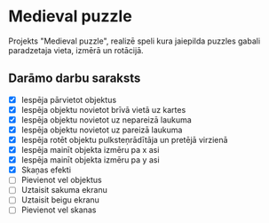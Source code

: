 # Medieval puzzle
Projekts "Medieval puzzle", realizē speli kura jaiepilda puzzles gabali paradzetaja vieta, izmērā un rotācijā.

## Darāmo darbu saraksts
- [x] Iespēja pārvietot objektus
- [x] Iespēja objektu novietot brīvā vietā uz kartes
- [x] Iespēja objektu novietot uz nepareizā laukuma
- [x] Iespēja objektu novietot uz pareizā laukuma
- [x] Iespēja rotēt objektu pulksteņrādītāja un pretējā virzienā
- [x] Iespēja mainīt objekta izmēru pa x asi
- [x] Iespēja mainīt objekta izmēru pa y asi
- [x] Skaņas efekti
- [ ] Pievienot vel objektus
- [ ] Uztaisit sakuma ekranu
- [ ] Uztaisit beigu ekranu
- [ ] Pievienot vel skanas
